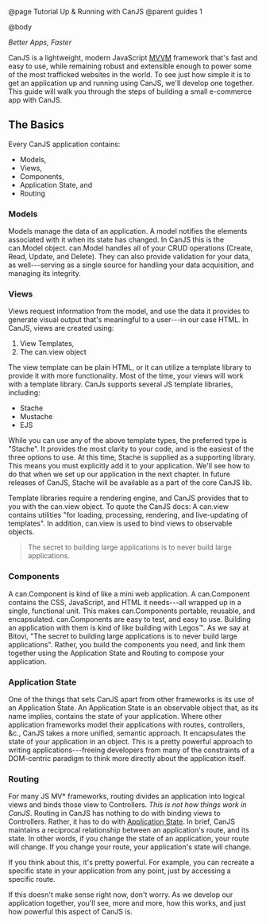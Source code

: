 @page Tutorial Up & Running with CanJS
@parent guides 1

@body

*Better Apps, Faster*

CanJS is a lightweight, modern JavaScript [MVVM](https://en.wikipedia.org/wiki/Model_View_ViewModel)
framework that's fast and easy to use, while remaining robust and extensible
enough to power some of the most trafficked websites in the world. To see just
how simple it is to get an application up and running using CanJS, we'll
develop one together. This guide will walk you through the steps of building
a small e-commerce app with CanJS.

## The Basics
Every CanJS application contains:

- Models,
- Views,
- Components,
- Application State, and
- Routing

### Models
Models manage the data of an application. A model notifies the elements
associated with it when its state has changed. In CanJS this is the can.Model
object. can.Model handles all of your CRUD operations (Create, Read, Update,
and Delete). They can also provide validation for your data, as well---serving
as a single source for handling your data acquisition, and managing its
integrity.

### Views
Views request information from the model, and use the data it provides to
generate visual output that's meaningful to a user---in our case HTML. In
CanJS, views are created using:

1. View Templates,
2. The can.view object

The view template can be plain HTML, or it can utilize a template library
to provide it with more functionality. Most of the time, your views will work
with a template library. CanJs supports several JS template libraries,
including:

- Stache
- Mustache
- EJS

While you can use any of the above template types, the preferred type
is "Stache". It provides the most clarity to your code, and is the easiest
of the three options to use. At this time, Stache is supplied as a supporting
library. This means you must explicitly add it to your application. We'll see
how to do that when we set up our application in the next chapter. In future
releases of CanJS, Stache will be available as a part of the core CanJS lib.

Template libraries require a rendering engine, and CanJS provides that to
you with the can.view object. To quote the CanJS docs: A can.view contains
utilities "for loading, processing, rendering, and live-updating of
templates". In addition, can.view is used to bind views to observable
objects.

> The secret to building large applications is to never build large applications.

### Components
A can.Component is kind of like a mini web application. A can.Component
contains the CSS, JavaScript, and HTML it needs---all wrapped up in a single,
functional unit. This makes can.Components portable, reusable, and
encapsulated. can.Components are easy to test, and easy to use. Building an
application with them is kind of like building with Legos&trade;. As we say
at Bitovi, "The secret to building large applications is to never build large
applications". Rather, you build the components you need, and link them
together using the Application State and Routing to compose your application.

### Application State
One of the things that sets CanJS apart from other frameworks is its use
of an Application State. An Application State is an observable object that,
as its name implies, contains the state of your application. Where other
application frameworks model their applications with routes, controllers, &c.,
CanJS takes a more unified, semantic approach. It encapsulates the state
of your application in an object. This is a pretty powerful approach to
writing applications---freeing developers from many of the constraints of a
DOM-centric paradigm to think more directly about the application itself.

### Routing
For many JS MV* frameworks, routing divides an application into logical views
and binds those view to Controllers. *This is not how things work in
CanJS*. Routing in CanJS has nothing to do with binding views to Controllers.
Rather, it has to do with [Application State](#app-state). In brief,
CanJS maintains a reciprocal relationship between an application's route,
and its state. In other words, if you change the state of an application,
your route will change. If you change your route, your application's state
will change.

If you think about this, it's pretty powerful. For example, you can recreate
a specific state in your application from any point, just by accessing a
specific route.

If this doesn't make sense right now, don't worry. As we develop our
application together, you'll see, more and more, how this works, and just
how powerful this aspect of CanJS is.
